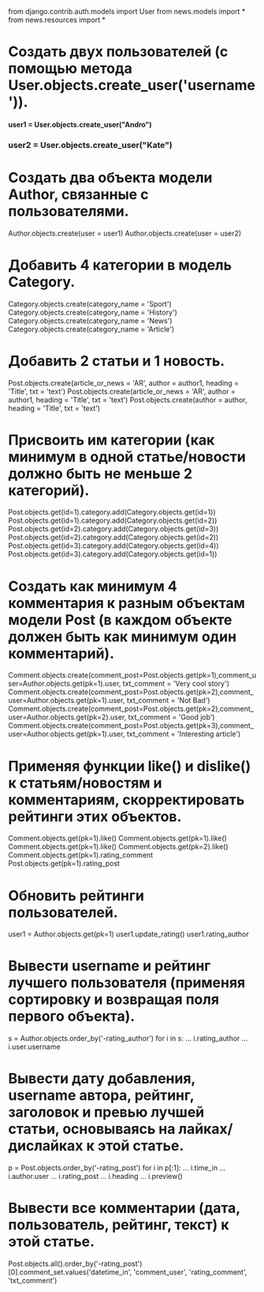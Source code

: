 from django.contrib.auth.models import User
from news.models import *
from news.resources import *


Создать двух пользователей (с помощью метода User.objects.create_user('username')).
================================
#### user1 = User.objects.create_user("Andro")
### user2 = User.objects.create_user("Kate")


Создать два объекта модели Author, связанные с пользователями.
================================
Author.objects.create(user = user1)
Author.objects.create(user = user2)


Добавить 4 категории в модель Category.
================================
Category.objects.create(category_name = 'Sport')
Category.objects.create(category_name = 'History')
Category.objects.create(category_name = 'News')
Category.objects.create(category_name = 'Article')


Добавить 2 статьи и 1 новость.
================================
Post.objects.create(article_or_news = 'AR', author = author1, heading = 'Title', txt = 'text')
Post.objects.create(article_or_news = 'AR', author = author1, heading = 'Title', txt = 'text')
Post.objects.create(author = author, heading = 'Title', txt = 'text')


Присвоить им категории (как минимум в одной статье/новости должно быть не меньше 2 категорий).
================================
Post.objects.get(id=1).category.add(Category.objects.get(id=1))
Post.objects.get(id=1).category.add(Category.objects.get(id=2))
Post.objects.get(id=2).category.add(Category.objects.get(id=3))
Post.objects.get(id=2).category.add(Category.objects.get(id=2))
Post.objects.get(id=3).category.add(Category.objects.get(id=4))
Post.objects.get(id=3).category.add(Category.objects.get(id=1))


Создать как минимум 4 комментария к разным объектам модели Post (в каждом объекте должен быть как минимум один комментарий).
================================
Comment.objects.create(comment_post=Post.objects.get(pk=1),comment_user=Author.objects.get(pk=1).user, txt_comment = 'Very cool story')
Comment.objects.create(comment_post=Post.objects.get(pk=2),comment_user=Author.objects.get(pk=1).user, txt_comment = 'Not Bad')
Comment.objects.create(comment_post=Post.objects.get(pk=2),comment_user=Author.objects.get(pk=2).user, txt_comment = 'Good job')
Comment.objects.create(comment_post=Post.objects.get(pk=3),comment_user=Author.objects.get(pk=1).user, txt_comment = 'Interesting article')


Применяя функции like() и dislike() к статьям/новостям и комментариям, скорректировать рейтинги этих объектов.
================================
Comment.objects.get(pk=1).like()
Comment.objects.get(pk=1).like()
Comment.objects.get(pk=1).like()
Comment.objects.get(pk=2).like()
Comment.objects.get(pk=1).rating_comment
Post.objects.get(pk=1).rating_post


Обновить рейтинги пользователей.
================================
user1 = Author.objects.get(pk=1)
user1.update_rating()
user1.rating_author


Вывести username и рейтинг лучшего пользователя (применяя сортировку и возвращая поля первого объекта).
================================
s = Author.objects.order_by('-rating_author')
for i in s:
...    i.rating_author
...    i.user.username
    
    
Вывести дату добавления, username автора, рейтинг, заголовок и превью лучшей статьи, основываясь на лайках/дислайках к этой статье.   
================================
p = Post.objects.order_by('-rating_post')
for i in p[:1]:
...     i.time_in
...     i.author.user
...     i.rating_post
...     i.heading
...     i.preview()    


Вывести все комментарии (дата, пользователь, рейтинг, текст) к этой статье.
================================
Post.objects.all().order_by('-rating_post')[0].comment_set.values('datetime_in', 'comment_user', 'rating_comment', 'txt_comment')
